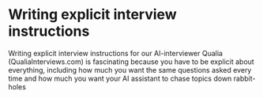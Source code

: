 # Writing explicit interview instructions

Writing explicit interview instructions for our AI-interviewer Qualia (QualiaInterviews.com) is fascinating because you have to be explicit about everything, including how much you want the same questions asked every time and how much you want your AI assistant to chase topics down rabbit-holes
